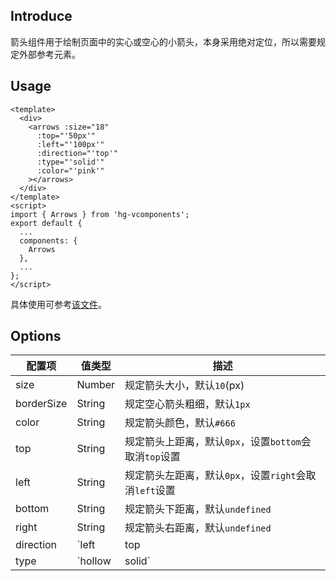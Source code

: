 ## Introduce
箭头组件用于绘制页面中的实心或空心的小箭头，本身采用绝对定位，所以需要规定外部参考元素。

## Usage
```
<template>
  <div>
    <arrows :size="18"
      :top="'50px'"
      :left="'100px'"
      :direction="'top'"
      :type="'solid'"
      :color="'pink'"
    ></arrows>
  </div>
</template>
<script>
import { Arrows } from 'hg-vcomponents';
export default {
  ...
  components: {
    Arrows
  },
  ...
};
</script>
```
具体使用可参考[该文件](../../examples/arrows.vue)。

## Options
配置项 | 值类型 | 描述
--- | --- | ---
size | Number | 规定箭头大小，默认`10`(px)
borderSize | String | 规定空心箭头粗细，默认`1px`
color | String | 规定箭头颜色，默认`#666`
top | String | 规定箭头上距离，默认`0px`，设置`bottom`会取消`top`设置
left | String | 规定箭头左距离，默认`0px`，设置`right`会取消`left`设置
bottom | String | 规定箭头下距离，默认`undefined`
right | String | 规定箭头右距离，默认`undefined`
direction | `left|top|right|bottom` | 规定箭头指向，默认`left`
type | `hollow|solid` | 规定箭头实心或空心，默认`hollow`(空心)